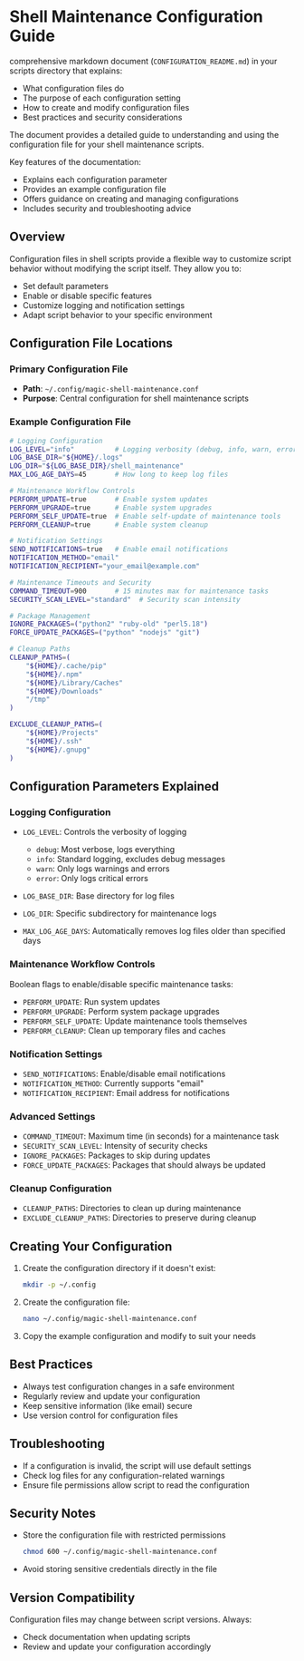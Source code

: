 # Shell Maintenance Configuration Guide
  comprehensive markdown document (`CONFIGURATION_README.md`) in your scripts directory that explains:
- What configuration files do
- The purpose of each configuration setting
- How to create and modify configuration files
- Best practices and security considerations

The document provides a detailed guide to understanding and using the configuration file for your shell maintenance scripts. 

Key features of the documentation:
- Explains each configuration parameter
- Provides an example configuration file
- Offers guidance on creating and managing configurations
- Includes security and troubleshooting advice
## Overview

Configuration files in shell scripts provide a flexible way to customize script behavior without modifying the script itself. They allow you to:
- Set default parameters
- Enable or disable specific features
- Customize logging and notification settings
- Adapt script behavior to your specific environment

## Configuration File Locations

### Primary Configuration File
- **Path**: `~/.config/magic-shell-maintenance.conf`
- **Purpose**: Central configuration for shell maintenance scripts

### Example Configuration File

```bash
# Logging Configuration
LOG_LEVEL="info"          # Logging verbosity (debug, info, warn, error)
LOG_BASE_DIR="${HOME}/.logs"
LOG_DIR="${LOG_BASE_DIR}/shell_maintenance"
MAX_LOG_AGE_DAYS=45       # How long to keep log files

# Maintenance Workflow Controls
PERFORM_UPDATE=true       # Enable system updates
PERFORM_UPGRADE=true      # Enable system upgrades
PERFORM_SELF_UPDATE=true  # Enable self-update of maintenance tools
PERFORM_CLEANUP=true      # Enable system cleanup

# Notification Settings
SEND_NOTIFICATIONS=true   # Enable email notifications
NOTIFICATION_METHOD="email"
NOTIFICATION_RECIPIENT="your_email@example.com"

# Maintenance Timeouts and Security
COMMAND_TIMEOUT=900       # 15 minutes max for maintenance tasks
SECURITY_SCAN_LEVEL="standard"  # Security scan intensity

# Package Management
IGNORE_PACKAGES=("python2" "ruby-old" "perl5.18")
FORCE_UPDATE_PACKAGES=("python" "nodejs" "git")

# Cleanup Paths
CLEANUP_PATHS=(
    "${HOME}/.cache/pip"
    "${HOME}/.npm"
    "${HOME}/Library/Caches"
    "${HOME}/Downloads"
    "/tmp"
)

EXCLUDE_CLEANUP_PATHS=(
    "${HOME}/Projects"
    "${HOME}/.ssh"
    "${HOME}/.gnupg"
)
```

## Configuration Parameters Explained

### Logging Configuration
- `LOG_LEVEL`: Controls the verbosity of logging
  - `debug`: Most verbose, logs everything
  - `info`: Standard logging, excludes debug messages
  - `warn`: Only logs warnings and errors
  - `error`: Only logs critical errors

- `LOG_BASE_DIR`: Base directory for log files
- `LOG_DIR`: Specific subdirectory for maintenance logs
- `MAX_LOG_AGE_DAYS`: Automatically removes log files older than specified days

### Maintenance Workflow Controls
Boolean flags to enable/disable specific maintenance tasks:
- `PERFORM_UPDATE`: Run system updates
- `PERFORM_UPGRADE`: Perform system package upgrades
- `PERFORM_SELF_UPDATE`: Update maintenance tools themselves
- `PERFORM_CLEANUP`: Clean up temporary files and caches

### Notification Settings
- `SEND_NOTIFICATIONS`: Enable/disable email notifications
- `NOTIFICATION_METHOD`: Currently supports "email"
- `NOTIFICATION_RECIPIENT`: Email address for notifications

### Advanced Settings
- `COMMAND_TIMEOUT`: Maximum time (in seconds) for a maintenance task
- `SECURITY_SCAN_LEVEL`: Intensity of security checks
- `IGNORE_PACKAGES`: Packages to skip during updates
- `FORCE_UPDATE_PACKAGES`: Packages that should always be updated

### Cleanup Configuration
- `CLEANUP_PATHS`: Directories to clean up during maintenance
- `EXCLUDE_CLEANUP_PATHS`: Directories to preserve during cleanup

## Creating Your Configuration

1. Create the configuration directory if it doesn't exist:
   ```bash
   mkdir -p ~/.config
   ```

2. Create the configuration file:
   ```bash
   nano ~/.config/magic-shell-maintenance.conf
   ```

3. Copy the example configuration and modify to suit your needs

## Best Practices
- Always test configuration changes in a safe environment
- Regularly review and update your configuration
- Keep sensitive information (like email) secure
- Use version control for configuration files

## Troubleshooting
- If a configuration is invalid, the script will use default settings
- Check log files for any configuration-related warnings
- Ensure file permissions allow script to read the configuration

## Security Notes
- Store the configuration file with restricted permissions
  ```bash
  chmod 600 ~/.config/magic-shell-maintenance.conf
  ```
- Avoid storing sensitive credentials directly in the file

## Version Compatibility
Configuration files may change between script versions. Always:
- Check documentation when updating scripts
- Review and update your configuration accordingly